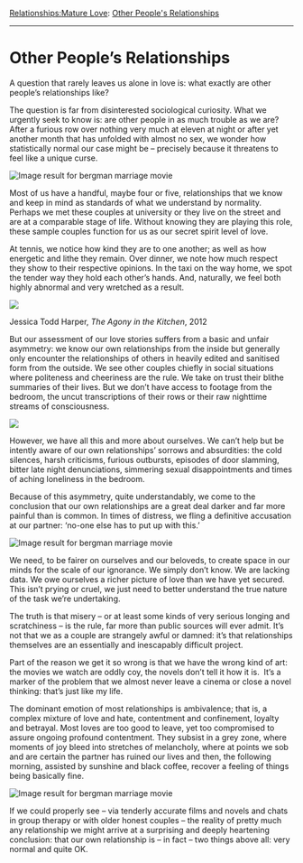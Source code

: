 [Relationships:](https://www.theschooloflife.com/thebookoflife/category/relationships/)[Mature Love](https://www.theschooloflife.com/thebookoflife/category/relationships/mature-love/): [Other People's Relationships](https://www.theschooloflife.com/thebookoflife/other-peoples-relationships/)

* * *

# Other People’s Relationships

A question that rarely leaves us alone in love is: what exactly are other people’s relationships like?

The question is far from disinterested sociological curiosity. What we urgently seek to know is: are other people in as much trouble as we are? After a furious row over nothing very much at eleven at night or after yet another month that has unfolded with almost no sex, we wonder how statistically normal our case might be – precisely because it threatens to feel like a unique curse.

![Image result for bergman marriage movie](https://www.tynesidecinema.co.uk/storage/app/uploads/public/5a6/b3a/e1a/thumb_1172_768x432_0_0_crop.jpg)

Most of us have a handful, maybe four or five, relationships that we know and keep in mind as standards of what we understand by normality. Perhaps we met these couples at university or they live on the street and are at a comparable stage of life. Without knowing they are playing this role, these sample couples function for us as our secret spirit level of love.

At tennis, we notice how kind they are to one another; as well as how energetic and lithe they remain. Over dinner, we note how much respect they show to their respective opinions. In the taxi on the way home, we spot the tender way they hold each other’s hands. And, naturally, we feel both highly abnormal and very wretched as a result.

 ![](https://www.theschooloflife.com/thebookoflife/wp-content/uploads/2017/07/9780714865911-pg-7.jpg)

Jessica Todd Harper, _The Agony in the Kitchen_, 2012

But our assessment of our love stories suffers from a basic and unfair asymmetry: we know our own relationships from the inside but generally only encounter the relationships of others in heavily edited and sanitised form from the outside. We see other couples chiefly in social situations where politeness and cheeriness are the rule. We take on trust their blithe summaries of their lives. But we don’t have access to footage from the bedroom, the uncut transcriptions of their rows or their raw nighttime streams of consciousness.

![](https://www.theschooloflife.com/thebookoflife/wp-content/uploads/2017/09/0uWpXr-2.png)

However, we have all this and more about ourselves. We can’t help but be intently aware of our own relationships’ sorrows and absurdities: the cold silences, harsh criticisms, furious outbursts, episodes of door slamming, bitter late night denunciations, simmering sexual disappointments and times of aching loneliness in the bedroom.

Because of this asymmetry, quite understandably, we come to the conclusion that our own relationships are a great deal darker and far more painful than is common. In times of distress, we fling a definitive accusation at our partner: ‘no-one else has to put up with this.’

![Image result for bergman marriage movie](https://newlinearperspectives.files.wordpress.com/2010/07/scenes_pdp.jpg)

We need, to be fairer on ourselves and our beloveds, to create space in our minds for the scale of our ignorance. We simply don’t know. We are lacking data. We owe ourselves a richer picture of love than we have yet secured. This isn’t prying or cruel, we just need to better understand the true nature of the task we’re undertaking.

The truth is that misery – or at least some kinds of very serious longing and scratchiness – is the rule, far more than public sources will ever admit. It’s not that we as a couple are strangely awful or damned: it’s that relationships themselves are an essentially and inescapably difficult project.

Part of the reason we get it so wrong is that we have the wrong kind of art: the movies we watch are oddly coy, the novels don’t tell it how it is.&nbsp; It’s a marker of the problem that we almost never leave a cinema or close a novel thinking: that’s just like my life.

The dominant emotion of most relationships is ambivalence; that is, a complex mixture of love and hate, contentment and confinement, loyalty and betrayal. Most loves are too good to leave, yet too compromised to assure ongoing profound contentment. They subsist in a grey zone, where moments of joy bleed into stretches of melancholy, where at points we sob and are certain the partner has ruined our lives and then, the following morning, assisted by sunshine and black coffee, recover a feeling of things being basically fine.

![Image result for bergman marriage movie](https://cdn.nybooks.com/wp-content/uploads/2018/01/SCENESFROMAMARRIAGE-PART-VVI2050.jpg)

If we could properly see – via tenderly accurate films and novels and chats in group therapy or with older honest couples – the reality of pretty much any relationship we might arrive at a surprising and deeply heartening conclusion: that our own relationship is – in fact – two things above all: very normal and quite OK.
